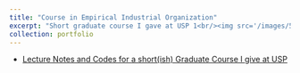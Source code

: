 ```yaml
---
title: "Course in Empirical Industrial Organization"
excerpt: "Short graduate course I gave at USP 1<br/><img src='/images/500x300.png'>"
collection: portfolio
---
```


- [Lecture Notes and Codes for a short(ish) Graduate Course I give at USP](https://github.com/claudiolucinda/Topics_EIO)

